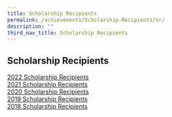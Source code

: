 ```yaml
---
title: Scholarship Recipients
permalink: /achievements/Scholarship-Recipients/sr/
description: ""
third_nav_title: Scholarship Recipients
---
```

## Scholarship Recipients

[2022 Scholarship Recipients]() <br>
[2021 Scholarship Recipients]()  <br>
[2020 Scholarship Recipients]()  <br>
[2019 Scholarship Recipients]()  <br>
[2018 Scholarship Recipients]()